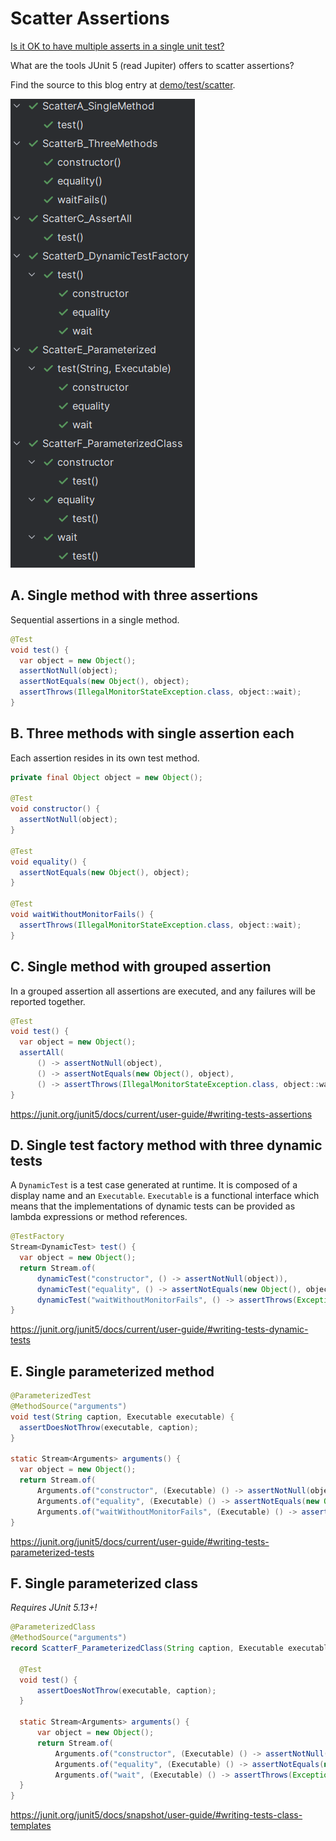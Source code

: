 # Scatter Assertions

[Is it OK to have multiple asserts in a single unit test?](https://softwareengineering.stackexchange.com/questions/7823/is-it-ok-to-have-multiple-asserts-in-a-single-unit-test)

What are the tools JUnit 5 (read Jupiter) offers to scatter assertions? 

Find the source to this blog entry at [demo/test/scatter](https://github.com/sormuras/sormuras.github.io/tree/master/demo/test/scatter).

![Scatter Assertions](2018-05-14-junit5-scatter-assertions-screenshot.png)

## A. Single method with three assertions

Sequential assertions in a single method.

```java
@Test
void test() {
  var object = new Object();
  assertNotNull(object);
  assertNotEquals(new Object(), object);
  assertThrows(IllegalMonitorStateException.class, object::wait);
}
```

## B. Three methods with single assertion each

Each assertion resides in its own test method.

```java
private final Object object = new Object();

@Test
void constructor() {
  assertNotNull(object);
}

@Test
void equality() {
  assertNotEquals(new Object(), object);
}

@Test
void waitWithoutMonitorFails() {
  assertThrows(IllegalMonitorStateException.class, object::wait);
}
```

## C. Single method with grouped assertion

In a grouped assertion all assertions are executed, and any failures will be reported together.

```java
@Test
void test() {
  var object = new Object();
  assertAll(
      () -> assertNotNull(object),
      () -> assertNotEquals(new Object(), object),
      () -> assertThrows(IllegalMonitorStateException.class, object::wait));
}
```

<https://junit.org/junit5/docs/current/user-guide/#writing-tests-assertions>

## D. Single test factory method with three dynamic tests

A `DynamicTest` is a test case generated at runtime. It is composed of a display name and an `Executable`.
`Executable` is a functional interface which means that the implementations of dynamic tests can be
provided as lambda expressions or method references.

```java
@TestFactory
Stream<DynamicTest> test() {
  var object = new Object();
  return Stream.of(
      dynamicTest("constructor", () -> assertNotNull(object)),
      dynamicTest("equality", () -> assertNotEquals(new Object(), object)),
      dynamicTest("waitWithoutMonitorFails", () -> assertThrows(Exception.class, object::wait)));
}
```

<https://junit.org/junit5/docs/current/user-guide/#writing-tests-dynamic-tests>

## E. Single parameterized method

```java
@ParameterizedTest
@MethodSource("arguments")
void test(String caption, Executable executable) {
  assertDoesNotThrow(executable, caption);
}

static Stream<Arguments> arguments() {
  var object = new Object();
  return Stream.of(
      Arguments.of("constructor", (Executable) () -> assertNotNull(object)),
      Arguments.of("equality", (Executable) () -> assertNotEquals(new Object(), object)),
      Arguments.of("waitWithoutMonitorFails", (Executable) () -> assertThrows(Exception.class, object::wait)));
}
```

<https://junit.org/junit5/docs/current/user-guide/#writing-tests-parameterized-tests>

## F. Single parameterized class

_Requires JUnit 5.13+!_

```java
@ParameterizedClass
@MethodSource("arguments")
record ScatterF_ParameterizedClass(String caption, Executable executable) {

  @Test
  void test() {
      assertDoesNotThrow(executable, caption);
  }

  static Stream<Arguments> arguments() {
      var object = new Object();
      return Stream.of(
          Arguments.of("constructor", (Executable) () -> assertNotNull(object)),
          Arguments.of("equality", (Executable) () -> assertNotEquals(new Object(), object)),
          Arguments.of("wait", (Executable) () -> assertThrows(Exception.class, object::wait)));
  }
}
```

<https://junit.org/junit5/docs/snapshot/user-guide/#writing-tests-class-templates>
